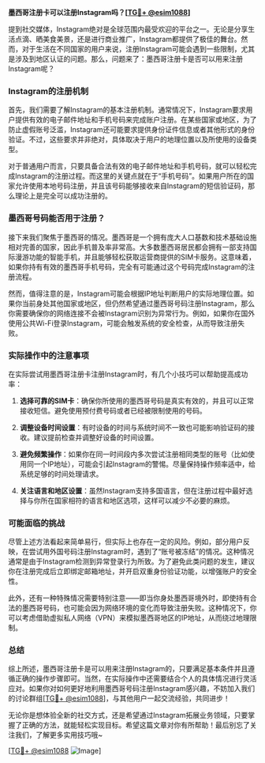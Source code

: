 **墨西哥注册卡可以注册Instagram吗？[[TG💪+ @esim1088](https://t.me/s/esim1088)]**

提到社交媒体，Instagram绝对是全球范围内最受欢迎的平台之一。无论是分享生活点滴、晒美食美景，还是进行商业推广，Instagram都提供了极佳的舞台。然而，对于生活在不同国家的用户来说，注册Instagram可能会遇到一些限制，尤其是涉及到地区认证的问题。那么，问题来了：墨西哥注册卡是否可以用来注册Instagram呢？

### Instagram的注册机制

首先，我们需要了解Instagram的基本注册机制。通常情况下，Instagram要求用户提供有效的电子邮件地址和手机号码来完成账户注册。在某些国家或地区，为了防止虚假账号泛滥，Instagram还可能要求提供身份证件信息或者其他形式的身份验证。不过，这些要求并非绝对，具体取决于用户的地理位置以及所使用的设备类型。

对于普通用户而言，只要具备合法有效的电子邮件地址和手机号码，就可以轻松完成Instagram的注册过程。而这里的关键点就在于“手机号码”。如果用户所在的国家允许使用本地号码注册，并且该号码能够接收来自Instagram的短信验证码，那么理论上是完全可以成功注册的。

### 墨西哥号码能否用于注册？

接下来我们聚焦于墨西哥的情况。墨西哥是一个拥有庞大人口基数和技术基础设施相对完善的国家，因此手机普及率非常高。大多数墨西哥居民都会拥有一部支持国际漫游功能的智能手机，并且能够轻松获取运营商提供的SIM卡服务。这意味着，如果你持有有效的墨西哥手机号码，完全有可能通过这个号码完成Instagram的注册流程。

然而，值得注意的是，Instagram可能会根据IP地址判断用户的实际地理位置。如果你当前身处其他国家或地区，但仍然希望通过墨西哥号码注册Instagram，那么你需要确保你的网络连接不会被Instagram识别为异常行为。例如，如果你在国外使用公共Wi-Fi登录Instagram，可能会触发系统的安全检查，从而导致注册失败。

### 实际操作中的注意事项

在实际尝试用墨西哥注册卡注册Instagram时，有几个小技巧可以帮助提高成功率：

1. **选择可靠的SIM卡**：确保你所使用的墨西哥号码是真实有效的，并且可以正常接收短信。避免使用预付费号码或者已经被限制使用的号码。
   
2. **调整设备时间设置**：有时设备的时间与系统时间不一致也可能影响验证码的接收。建议提前检查并调整好设备的时间设置。
   
3. **避免频繁操作**：如果你在同一时间段内多次尝试注册相同类型的账号（比如使用同一个IP地址），可能会引起Instagram的警惕。尽量保持操作频率适中，给系统足够的时间处理请求。
   
4. **关注语言和地区设置**：虽然Instagram支持多国语言，但在注册过程中最好选择与你所在国家相符的语言和地区选项，这样可以减少不必要的麻烦。

### 可能面临的挑战

尽管上述方法看起来简单易行，但实际上也存在一定的风险。例如，部分用户反映，在尝试用外国号码注册Instagram时，遇到了“账号被冻结”的情况。这种情况通常是由于Instagram检测到异常登录行为所致。为了避免此类问题的发生，建议你在注册完成后立即绑定邮箱地址，并开启双重身份验证功能，以增强账户的安全性。

此外，还有一种特殊情况需要特别注意——即当你身处墨西哥境外时，即使持有合法的墨西哥号码，也可能会因为网络环境的变化而导致注册失败。这种情况下，你可以考虑借助虚拟私人网络（VPN）来模拟墨西哥地区的IP地址，从而绕过地理限制。

### 总结

综上所述，墨西哥注册卡是可以用来注册Instagram的，只要满足基本条件并且遵循正确的操作步骤即可。当然，在实际操作中还需要结合个人的具体情况进行灵活应对。如果你对如何更好地利用墨西哥号码注册Instagram感兴趣，不妨加入我们的讨论群组[[TG💪+ @esim1088](https://t.me/s/esim1088)]，与其他用户一起交流经验，共同进步！

无论你是想体验全新的社交方式，还是希望通过Instagram拓展业务领域，只要掌握了正确的方法，就能轻松实现目标。希望这篇文章对你有所帮助！最后别忘了关注我们，了解更多实用技巧哦~

[[TG💪+ @esim1088](https://t.me/s/esim1088) ![Image](https://i.postimg.cc/4NQfJmqS/Snipaste-2025-05-13-00-14-12.png)]